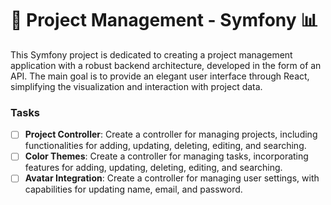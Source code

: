 # 🚀 Project Management - Symfony 📊

This Symfony project is dedicated to creating a project management application with a robust backend architecture, developed in the form of an API. The main goal is to provide an elegant user interface through React, simplifying the visualization and interaction with project data.

### Tasks

- [ ] **Project Controller**: Create a controller for managing projects, including functionalities for adding, updating, deleting, editing, and searching.
- [ ] **Color Themes**: Create a controller for managing tasks, incorporating features for adding, updating, deleting, editing, and searching.
- [ ] **Avatar Integration**: Create a controller for managing user settings, with capabilities for updating name, email, and password.